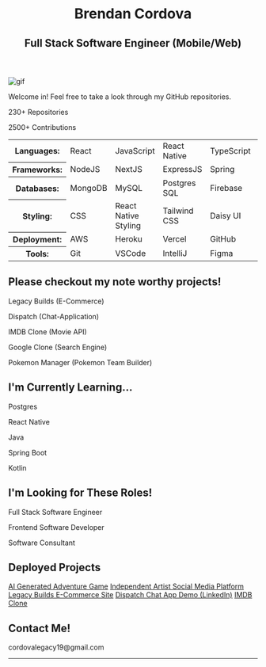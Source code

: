 <body>
  <header>
    <h1>Brendan Cordova</h1>
    <h2>Full Stack Software Engineer (Mobile/Web)</h2>
  </header>
  <main>
    <div>
      <img src="https://media0.giphy.com/media/10AoZDUmPrhguQ/giphy.webp?cid=ecf05e472nbq66zbyg50afzo73ftdh94uog6du9y9r7r1f1m&ep=v1_gifs_search&rid=giphy.webp&ct=g" alt="gif"/>
        <p>Welcome in! Feel free to take a look through my GitHub repositories.</p>
        <p>230+ Repositories</p>
        <p>2500+ Contributions</p>
      </div>
    <table>
      <tbody>
        <tr>
          <th>Languages:</th>
          <td>React</td>
          <td>JavaScript</td>
          <td>React Native</td>
          <td>TypeScript</td>
          <td>Java</td>
          <td>Python</td>
          <td>SQL/NoSQL</td>
          <td>Kotlin</td>
        </tr>
        <tr>
          <th>Frameworks:</th>
          <td>NodeJS</td>
          <td>NextJS</td>
          <td>ExpressJS</td>
          <td>Spring</td>
          <td>JQuery</td>
          <td>Flask</td>
          <td>Django</td>
        </tr>
        <tr>
          <th>Databases:</th>
          <td>MongoDB</td>
          <td>MySQL</td>
          <td>Postgres SQL</td>
          <td>Firebase</td>
          <td>...</td>
          <td>...</td>
          <td>...</td>
        </tr>
        <tr>
          <th>Styling:</th>
          <td>CSS</td>
          <td>React Native Styling</td>
          <td>Tailwind CSS</td>
          <td>Daisy UI</td>
          <td>Bootstrap</td>
          <td>SCSS</td>
          <td>Material UI</td>
        </tr>
        <tr>
          <th>Deployment:</th>
          <td>AWS</td>
          <td>Heroku</td>
          <td>Vercel</td>
          <td>GitHub</td>
          <td>...</td>
          <td>...</td>
          <td>...</td>
        </tr>
        <tr>
          <th>Tools:</th>
          <td>Git</td>
          <td>VSCode</td>
          <td>IntelliJ</td>
          <td>Figma</td>
          <td>Postman</td>
          <td>Miro</td>
          <td>Terminal</td>
        </tr>
      </tbody>
    </table>
    <div>
      <h2>Please checkout my note worthy projects!</h2>
      <p>Legacy Builds (E-Commerce)</p>
      <p>Dispatch (Chat-Application)</p>
      <p>IMDB Clone (Movie API)</p>
      <p>Google Clone (Search Engine)</p>
      <p>Pokemon Manager (Pokemon Team Builder)</p>
    </div>
    <div>
      <h2>I'm Currently Learning...</h2>
      <p>Postgres</p>
      <p>React Native</p>
      <p>Java</p>
      <p>Spring Boot</p>
      <p>Kotlin</p>
    </div>
    <div>
     <h2>I'm Looking for These Roles!</h2>
      <p>Full Stack Software Engineer</p>
      <p>Frontend Software Developer</p>
      <p>Software Consultant</p>
    </div>
    <div>
     <h2>Deployed Projects</h2>
      <a href="http://www.aisop.io/">AI Generated Adventure Game</a>
      <a href="http://www.booksbeatsbox.com/">Independent Artist Social Media Platform</a>
      <a href="http://www.legacybuildspc.com/">Legacy Builds E-Commerce Site</a>
      <a href="https://www.linkedin.com/posts/brendan-cordova-2874011ba_update-new-sprints-added-to-project-added-ugcPost-7066596851277250560-6vXH/?utm_source=share&utm_medium=member_desktop">Dispatch Chat App Demo (LinkedIn)</a>
      <a href="https://imdb-clone-cordovalegacy.vercel.app/">IMDB Clone</a>
    </div>
    <div>
      <h2>Contact Me!</h2>
      <p>cordovalegacy19@gmail.com</p>
    </div>
    
  </main>
  <hr>
</body>
<!--
**cordovalegacy/cordovalegacy** is a ✨ _special_ ✨ repository because its `README.md` (this file) appears on your GitHub profile.

Here are some ideas to get you started:

- 🔭 I’m currently working on ...
- 🌱 I’m currently learning ...
- 👯 I’m looking to collaborate on ...
- 🤔 I’m looking for help with ...
- 💬 Ask me about ...
- 📫 How to reach me: ...
- 😄 Pronouns: ...
- ⚡ Fun fact: ...
-->
